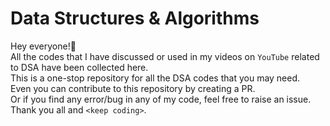 # Data Structures & Algorithms

Hey everyone!👋
<br>All the codes that I have discussed or used in my videos on ```YouTube``` related to DSA have been collected here.
<br>This is a one-stop repository for all the DSA codes that you may need.
<br>Even you can contribute to this repository by creating a PR.
<br>Or if you find any error/bug in any of my code, feel free to raise an issue.
<br>Thank you all and ```<keep coding>```.
